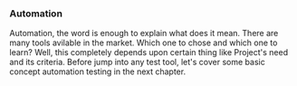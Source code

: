 ### Automation

Automation, the word is enough to explain what does it mean. There are many tools avilable in the market. Which one to chose and which one to learn? Well, this completely depends upon certain thing like Project's need and its criteria. Before jump into any test tool, let's cover some basic concept automation testing in the next chapter.



